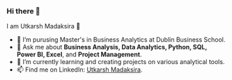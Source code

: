 ### Hi there 👋

<!--
**Utkarsh11-git/Utkarsh11-git** is a ✨ _special_ ✨ repository because its `README.md` (this file) appears on your GitHub profile.

Here are some ideas to get you started:

- 🔭 I’m currently working on ...
- 🌱 I’m currently learning ...
- 👯 I’m looking to collaborate on ...
- 🤔 I’m looking for help with ...
- 💬 Ask me about ...
- 📫 How to reach me: ...
- 😄 Pronouns: ...
- ⚡ Fun fact: ...
-->

<hi align="center">I am Utkarsh Madaksira 👋</h1>

- 🔭 I’m purusing Master's in Business Analytics at Dublin Business School.
- 💬 Ask me about <strong>Business Analysis, Data Analytics, Python, SQL, Power BI, Excel</strong>, and <strong>Project Management</strong>.
- 🌱 I’m currently learning and creating projects on various analytical tools. 
- 📫 Find me on LinkedIn: <a href="https://www.linkedin.com/in/mutkarsh1995/" target="_blank">Utkarsh Madaksira</a>.
